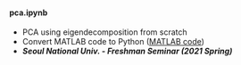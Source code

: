 #### pca.ipynb

- PCA using eigendecomposition from scratch
- Convert MATLAB code to Python ([MATLAB code](https://github.com/hkleebrain/Dimensionality_reduction))
- **_Seoul National Univ. - Freshman Seminar (2021 Spring)_**
